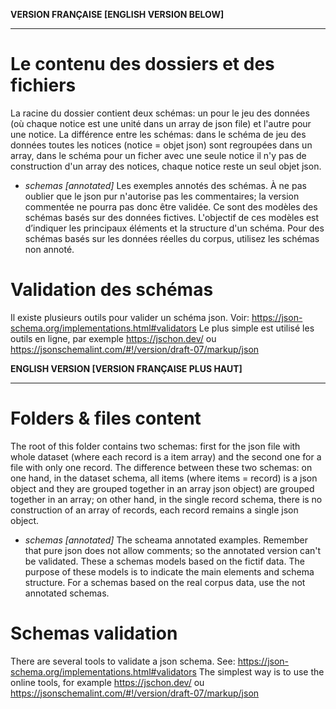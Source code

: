 **VERSION FRANÇAISE [ENGLISH VERSION BELOW]**

---------------------------------------------

# Le contenu des dossiers et des fichiers

La racine du dossier contient deux schémas: un pour le jeu des données (où chaque notice est une unité dans un array de json file) et l'autre pour une notice.
La différence entre les schémas: dans le schéma de jeu des données toutes les notices (notice = objet json) sont regroupées dans un array, dans le schéma pour un ficher avec une seule notice il n'y pas de construction d'un array des notices, chaque notice reste un seul objet json.

- *schemas [annotated]*
	Les exemples annotés des schémas. À ne pas oublier que le json pur n'autorise pas les commentaires; la version commentée ne pourra pas donc être validée. Ce sont des modèles des schémas basés sur des données fictives. L'objectif de ces modèles est d’indiquer les principaux éléments et la structure d'un schéma. Pour des schémas basés sur les données réelles du corpus, utilisez les schémas non annoté.



# Validation des schémas

Il existe plusieurs outils pour valider un schéma json. Voir: https://json-schema.org/implementations.html#validators
Le plus simple est utilisé les outils en ligne, par exemple https://jschon.dev/ ou https://jsonschemalint.com/#!/version/draft-07/markup/json



**ENGLISH VERSION [VERSION FRANÇAISE PLUS HAUT]**

-------------------------------------------------

# Folders & files content

The root of this folder contains two schemas: first for the json file with whole dataset (where each record is a item array) and the second one for a file with only one record.
The difference between these two schemas: on one hand, in the dataset schema, all items (where items = record) is a json object and they are grouped together in an array json object) are grouped together in an array; on other hand, in the single record schema, there is no construction of an array of records, each record remains a single json object.

- *schemas [annotated]*
	The scheama annotated examples. Remember that pure json does not allow comments; so the annotated version can't be validated. These a schemas models based on the fictif data. The purpose of these models is to indicate the main elements and schema structure. For a schemas based on the real corpus data, use the not annotated schemas. 



# Schemas validation

There are several tools to validate a json schema. See: https://json-schema.org/implementations.html#validators
The simplest way is to use the online tools, for example https://jschon.dev/ ou https://jsonschemalint.com/#!/version/draft-07/markup/json


